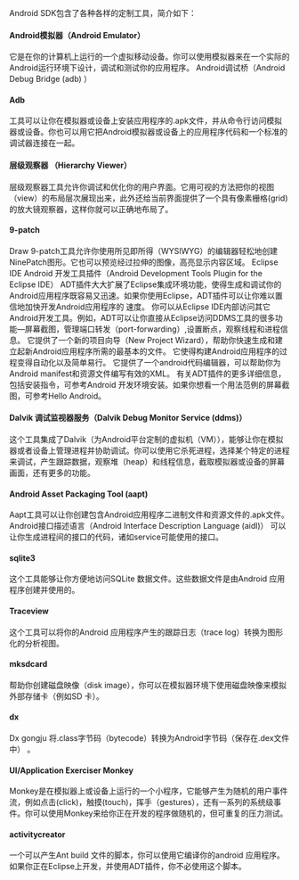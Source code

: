Android SDK包含了各种各样的定制工具，简介如下：
#### Android模拟器（Android Emulator）
它是在你的计算机上运行的一个虚拟移动设备。你可以使用模拟器来在一个实际的Android运行环境下设计，调试和测试你的应用程序。
Android调试桥（Android Debug Bridge (adb) ）
#### Adb 
工具可以让你在模拟器或设备上安装应用程序的.apk文件，并从命令行访问模拟器或设备。你也可以用它把Android模拟器或设备上的应用程序代码和一个标准的调试器连接在一起。
#### 层级观察器 （Hierarchy Viewer）
层级观察器工具允许你调试和优化你的用户界面。它用可视的方法把你的视图（view）的布局层次展现出来，此外还给当前界面提供了一个具有像素栅格(grid)的放大镜观察器，这样你就可以正确地布局了。
#### 9-patch
Draw 9-patch工具允许你使用所见即所得（WYSIWYG）的编辑器轻松地创建NinePatch图形。它也可以预览经过拉伸的图像，高亮显示内容区域。
Eclipse IDE Android 开发工具插件（Android Development Tools Plugin for the Eclipse IDE）
ADT插件大大扩展了Eclipse集成环境功能，使得生成和调试你的Android应用程序既容易又迅速。如果你使用Eclipse，ADT插件可以让你难以置信地加快开发Android应用程序的 速度。
你可以从Eclipse IDE内部访问其它Android开发工具。例如，ADT可以让你直接从Eclipse访问DDMS工具的很多功能—屏幕截图，管理端口转发（port-forwarding）,设置断点，观察线程和进程信息。
它提供了一个新的项目向导（New Project Wizard），帮助你快速生成和建立起新Android应用程序所需的最基本的文件。
它使得构建Android应用程序的过程变得自动化以及简单易行。
它提供了一个android代码编辑器，可以帮助你为Android manifest和资源文件编写有效的XML。
有关ADT插件的更多详细信息，包括安装指令，可参考Android 开发环境安装。如果你想看一个用法范例的屏幕截图，可参考Hello Android。
#### Dalvik 调试监视器服务（Dalvik Debug Monitor Service (ddms)）
这个工具集成了Dalvik（为Android平台定制的虚拟机（VM）），能够让你在模拟器或者设备上管理进程并协助调试。你可以使用它杀死进程，选择某个特定的进程来调试，产生跟踪数据，观察堆（heap）和线程信息，截取模拟器或设备的屏幕画面，还有更多的功能。
#### Android Asset Packaging Tool (aapt)
Aapt工具可以让你创建包含Android应用程序二进制文件和资源文件的.apk文件。
Android接口描述语言（Android Interface Description Language (aidl)）
可以让你生成进程间的接口的代码，诸如service可能使用的接口。
#### sqlite3
这个工具能够让你方便地访问SQLite 数据文件。这些数据文件是由Android 应用程序创建并使用的。
#### Traceview
这个工具可以将你的Android 应用程序产生的跟踪日志（trace log）转换为图形化的分析视图。
#### mksdcard
帮助你创建磁盘映像（disk image），你可以在模拟器环境下使用磁盘映像来模拟外部存储卡（例如SD 卡）。
#### dx
Dx gongju 将.class字节码（bytecode）转换为Android字节码（保存在.dex文件中） 。
#### UI/Application Exerciser Monkey
Monkey是在模拟器上或设备上运行的一个小程序，它能够产生为随机的用户事件流，例如点击(click)，触摸(touch)，挥手（gestures），还有一系列的系统级事件。你可以使用Monkey来给你正在开发的程序做随机的，但可重复的压力测试。
#### activitycreator
一个可以产生Ant build 文件的脚本，你可以使用它编译你的android 应用程序。如果你正在Eclipse上开发，并使用ADT插件，你不必使用这个脚本。